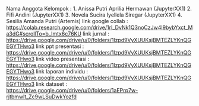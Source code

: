 Nama Anggota Kelompok : 1. Anissa Putri Aprilia Hermawan (JupyterXX1)
                        2. Fifi Andini (JupyterXX1)
                        3. Novela Sucira Iyellela Siregar (JupyterXX1)
                        4. Sesilia Amanda Putri (Artemis)
link google collab      : https://colab.research.google.com/drive/1rI_DvNk1Q3noCzJw4l9bybYxct_Ma3dG#scrollTo=b_Imtx6c76KU
link jurnal             : https://drive.google.com/drive/u/0/folders/1lzpd9VyXUUKsjBMTEZLYKnQGEGYTHwo3
link ppt presentasi     : https://drive.google.com/drive/u/0/folders/1lzpd9VyXUUKsjBMTEZLYKnQGEGYTHwo3
link video presentasi   : https://drive.google.com/drive/u/0/folders/1lzpd9VyXUUKsjBMTEZLYKnQGEGYTHwo3
link laporan individu   : https://drive.google.com/drive/u/0/folders/1lzpd9VyXUUKsjBMTEZLYKnQGEGYTHwo3
link dataset            : https://drive.google.com/drive/u/0/folders/1aEPrp7w-rjtbmwlt_Zc9wLSuDwkYozfd
